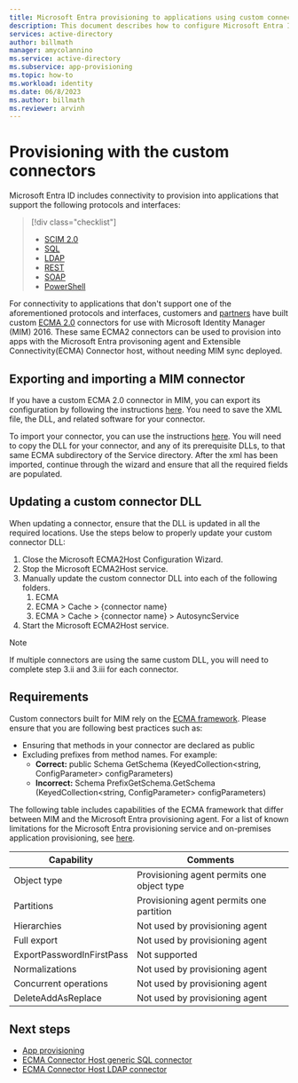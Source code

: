 ```yaml
---
title: Microsoft Entra provisioning to applications using custom connectors
description: This document describes how to configure Microsoft Entra ID to provision users with external systems that offer REST and SOAP APIs.
services: active-directory
author: billmath
manager: amycolannino
ms.service: active-directory
ms.subservice: app-provisioning
ms.topic: how-to
ms.workload: identity
ms.date: 06/8/2023
ms.author: billmath
ms.reviewer: arvinh
---
```



# Provisioning with the custom connectors

Microsoft Entra ID includes connectivity to provision into applications that support the following protocols and interfaces:

> [!div class="checklist"]
> - [SCIM 2.0](on-premises-scim-provisioning.md)
> - [SQL](tutorial-ecma-sql-connector.md)
> - [LDAP](on-premises-ldap-connector-configure.md)
> - [REST](on-premises-web-services-connector.md)
> - [SOAP](on-premises-web-services-connector.md)
> - [PowerShell](on-premises-powershell-connector.md)

For connectivity to applications that don't support one of the aforementioned protocols and interfaces, customers and [partners](https://social.technet.microsoft.com/wiki/contents/articles/1589.fim-2010-mim-2016-management-agents-from-partners.aspx) have built custom [ECMA 2.0](/previous-versions/windows/desktop/forefront-2010/hh859557(v=vs.100)) connectors for use with Microsoft Identity Manager (MIM) 2016. These same ECMA2 connectors can be used to provision into apps with the Microsoft Entra provisoning agent and Extensible Connectivity(ECMA) Connector host, without needing MIM sync deployed.


## Exporting and importing a MIM connector
If you have a custom ECMA 2.0 connector in MIM, you can export its configuration by following the instructions [here](on-premises-migrate-microsoft-identity-manager.md#export-a-connector-configuration-from-mim-sync).  You need to save the XML file, the DLL, and related software for your connector.

To import your connector, you can use the instructions [here](on-premises-migrate-microsoft-identity-manager.md#import-a-connector-configuration).  You will need to copy the DLL for your connector, and any of its prerequisite DLLs, to that same ECMA subdirectory of the Service directory.  After the xml has been imported, continue through the wizard and ensure that all the required fields are populated.

## Updating a custom connector DLL
When updating a connector, ensure that the DLL is updated in all the required locations. Use the steps below to properly update your custom connector DLL:
1. Close the Microsoft ECMA2Host Configuration Wizard.
2. Stop the Microsoft ECMA2Host service.
3. Manually update the custom connector DLL into each of the following folders.
    1. ECMA
    2. ECMA > Cache > {connector name}
    3. ECMA > Cache > {connector name} > AutosyncService
4. Start the Microsoft ECMA2Host service.
   
 > [!NOTE]
 > If multiple connectors are using the same custom DLL, you will need to complete step 3.ii and 3.iii for each connector.
 
## Requirements

Custom connectors built for MIM rely on the [ECMA framework](/previous-versions/windows/desktop/forefront-2010/hh859557(v=vs.100)). Please ensure that you are following best practices such as:
* Ensuring that methods in your connector are declared as public
* Excluding prefixes from method names. For example: 
  * **Correct:** public Schema GetSchema (KeyedCollection<string, ConfigParameter> configParameters)
  * **Incorrect:** Schema PrefixGetSchema.GetSchema (KeyedCollection<string, ConfigParameter> configParameters)
    
The following table includes capabilities of the ECMA framework that differ between MIM and the Microsoft Entra provisioning agent. For a list of known limitations for the Microsoft Entra provisioning service and on-premises application provisioning, see [here](known-issues.md#on-premises-application-provisioning).  


| **Capability**   | **Comments**   |
| --- | --- |
| Object type  | Provisioning agent permits one object type  |
| Partitions  | Provisioning agent permits one partition  |
| Hierarchies  | Not used by provisioning agent  |
| Full export   | Not used by provisioning agent |
| ExportPasswordInFirstPass  | Not supported  |
| Normalizations  | Not used by provisioning agent   |
| Concurrent operations  | Not used by provisioning agent  |
| DeleteAddAsReplace  | Not used by provisioning agent  |

## Next steps

- [App provisioning](user-provisioning.md)
- [ECMA Connector Host generic SQL connector](tutorial-ecma-sql-connector.md)
- [ECMA Connector Host LDAP connector](on-premises-ldap-connector-configure.md)
